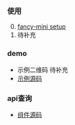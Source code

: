 ### 使用
0. [fancy-mini setup](./tutorial-0-getStarted.html)
1. 待补充

### demo
- 示例二维码 待补充
- [示例源码](https://github.com/zhuanzhuanfe/fancy-mini-demos/blob/master/src/pages/operationGuide/operationGuide.wpy)

### api查询
- [组件源码](https://github.com/zhuanzhuanfe/fancy-mini/blob/master/components/operationGuide/OperationGuideModal.wpy)

